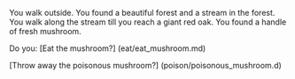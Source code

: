 You walk outside. You found a beautiful forest and a stream in the forest. You walk along the stream 
till you reach a giant red oak. You found a handle of fresh mushroom.

Do you:
[Eat the mushroom?] (eat/eat_mushroom.md)

[Throw away the poisonous mushroom?] (poison/poisonous_mushroom.d)